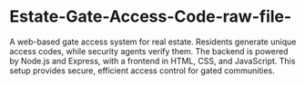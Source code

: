 # Estate-Gate-Access-Code-raw-file-
A web-based gate access system for real estate. Residents generate unique access codes, while security agents verify them. The backend is powered by Node.js and Express, with a frontend in HTML, CSS, and JavaScript. This setup provides secure, efficient access control for gated communities.
